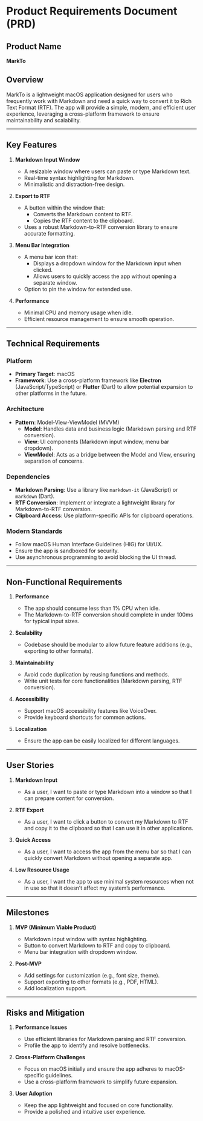 # Product Requirements Document (PRD)

## Product Name
**MarkTo**

## Overview
MarkTo is a lightweight macOS application designed for users who frequently work with Markdown and need a quick way to convert it to Rich Text Format (RTF). The app will provide a simple, modern, and efficient user experience, leveraging a cross-platform framework to ensure maintainability and scalability.

---

## Key Features

1. **Markdown Input Window**
   - A resizable window where users can paste or type Markdown text.
   - Real-time syntax highlighting for Markdown.
   - Minimalistic and distraction-free design.

2. **Export to RTF**
   - A button within the window that:
     - Converts the Markdown content to RTF.
     - Copies the RTF content to the clipboard.
   - Uses a robust Markdown-to-RTF conversion library to ensure accurate formatting.

3. **Menu Bar Integration**
   - A menu bar icon that:
     - Displays a dropdown window for the Markdown input when clicked.
     - Allows users to quickly access the app without opening a separate window.
   - Option to pin the window for extended use.

4. **Performance**
   - Minimal CPU and memory usage when idle.
   - Efficient resource management to ensure smooth operation.

---

## Technical Requirements

### Platform
- **Primary Target**: macOS
- **Framework**: Use a cross-platform framework like **Electron** (JavaScript/TypeScript) or **Flutter** (Dart) to allow potential expansion to other platforms in the future.

### Architecture
- **Pattern**: Model-View-ViewModel (MVVM)
  - **Model**: Handles data and business logic (Markdown parsing and RTF conversion).
  - **View**: UI components (Markdown input window, menu bar dropdown).
  - **ViewModel**: Acts as a bridge between the Model and View, ensuring separation of concerns.

### Dependencies
- **Markdown Parsing**: Use a library like `markdown-it` (JavaScript) or `markdown` (Dart).
- **RTF Conversion**: Implement or integrate a lightweight library for Markdown-to-RTF conversion.
- **Clipboard Access**: Use platform-specific APIs for clipboard operations.

### Modern Standards
- Follow macOS Human Interface Guidelines (HIG) for UI/UX.
- Ensure the app is sandboxed for security.
- Use asynchronous programming to avoid blocking the UI thread.

---

## Non-Functional Requirements

1. **Performance**
   - The app should consume less than 1% CPU when idle.
   - The Markdown-to-RTF conversion should complete in under 100ms for typical input sizes.

2. **Scalability**
   - Codebase should be modular to allow future feature additions (e.g., exporting to other formats).

3. **Maintainability**
   - Avoid code duplication by reusing functions and methods.
   - Write unit tests for core functionalities (Markdown parsing, RTF conversion).

4. **Accessibility**
   - Support macOS accessibility features like VoiceOver.
   - Provide keyboard shortcuts for common actions.

5. **Localization**
   - Ensure the app can be easily localized for different languages.

---

## User Stories

1. **Markdown Input**
   - As a user, I want to paste or type Markdown into a window so that I can prepare content for conversion.

2. **RTF Export**
   - As a user, I want to click a button to convert my Markdown to RTF and copy it to the clipboard so that I can use it in other applications.

3. **Quick Access**
   - As a user, I want to access the app from the menu bar so that I can quickly convert Markdown without opening a separate app.

4. **Low Resource Usage**
   - As a user, I want the app to use minimal system resources when not in use so that it doesn’t affect my system’s performance.

---

## Milestones

1. **MVP (Minimum Viable Product)**
   - Markdown input window with syntax highlighting.
   - Button to convert Markdown to RTF and copy to clipboard.
   - Menu bar integration with dropdown window.

2. **Post-MVP**
   - Add settings for customization (e.g., font size, theme).
   - Support exporting to other formats (e.g., PDF, HTML).
   - Add localization support.

---

## Risks and Mitigation

1. **Performance Issues**
   - Use efficient libraries for Markdown parsing and RTF conversion.
   - Profile the app to identify and resolve bottlenecks.

2. **Cross-Platform Challenges**
   - Focus on macOS initially and ensure the app adheres to macOS-specific guidelines.
   - Use a cross-platform framework to simplify future expansion.

3. **User Adoption**
   - Keep the app lightweight and focused on core functionality.
   - Provide a polished and intuitive user experience.